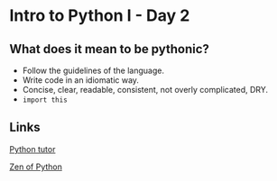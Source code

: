 # Intro to Python I - Day 2

## What does it mean to be pythonic?

- Follow the guidelines of the language.
- Write code in an idiomatic way.
- Concise, clear, readable, consistent, not overly complicated, DRY.
- `import this`

## Links

[Python tutor](http://pythontutor.com/visualize.html)

[Zen of Python](https://www.python.org/dev/peps/pep-0020/)
